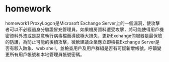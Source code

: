 # homework
homework1
ProxyLogon是Microsoft Exchange Server上的一個漏洞，使攻擊者可以不必經過身分驗證冒充管理員，如果機房資料遭受攻擊，將可能使得用戶機密資料外洩或是惡意執行病毒檔而導致極大損失，更新Exchange伺服器是最保險的防護，為防止可能的後續攻擊，微軟建議企業應立即檢視Exchange Server是否有駭入跡象、web shell，並檢查用戶及用戶群組是否有可疑新增帳號，呼籲變更所有用戶帳號和本地管理員帳號密碼。
